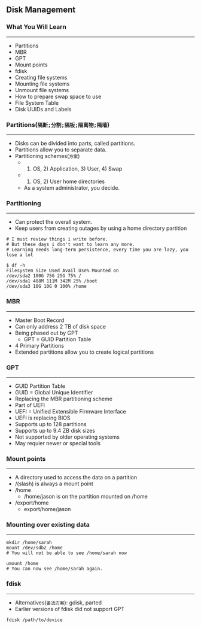 ## Disk Management

### What You Will Learn

*****

* Partitions
* MBR
* GPT
* Mount points
* fdisk
* Creating file systems
* Mounting file systems
* Unmount file systems
* How to prepare swap space to use
* File System Table
* Disk UUIDs and Labels

### Partitions(`隔断;分割;隔板;隔离物;隔墙`)

*****

* Disks can be divided into parts, called partitions.
* Partitions allow you to separate data.
* Partitioning schemes(`方案`)
  * 1) OS, 2) Application, 3) User, 4) Swap
  * 1) OS, 2) User home directories
  * As a system administrator, you decide.

### Partitioning

*****

* Can protect the overall system.
* Keep users from creating outages by using a home directory partition

```
# I must review things i write before.
# But these days i don't want to learn any more.
# Learning needs long-term persistence, every time you are lazy, you lose a lot

$ df -h
Filesystem Size Used Avail Use% Mounted on
/dev/sda2 100G 75G 25G 75% /
/dev/sda1 488M 111M 342M 25% /boot
/dev/sda3 10G 10G 0 100% /home
```

### MBR

*****

* Master Boot Record
* Can only address 2 TB of disk space
* Being phased out by GPT
  * GPT = GUID Partition Table
* 4 Primary Partitions
* Extended partitions allow you to create logical partitions

### GPT

*****

* GUID Partition Table
* GUID = Global Unique Identifier
* Replacing the MBR partitioning scheme
* Part of UEFI
* UEFI = Unified Extensible Firmware Interface
* UEFI is replacing BIOS
* Supports up to 128 partitions
* Supports up to 9.4 ZB disk sizes
* Not supported by older operating systems
* May requier newer or special tools

### Mount points

*****

* A directory used to access the data on a partition
* /(slash) is always a mount point
* /home 
  * /home/jason is on the partition mounted on /home
* /export/home 
  * export/home/jason

### Mounting over existing data

*****

```
mkdir /home/sarah
mount /dev/sdb2 /home
# You will not be able to see /home/sarah now

umount /home
# You can now see /home/sarah again.
```

### fdisk

*****

* Alternatives(`备选方案`): gdisk, parted
* Earlier versions of fdisk did not support GPT
```
fdisk /path/to/device
```